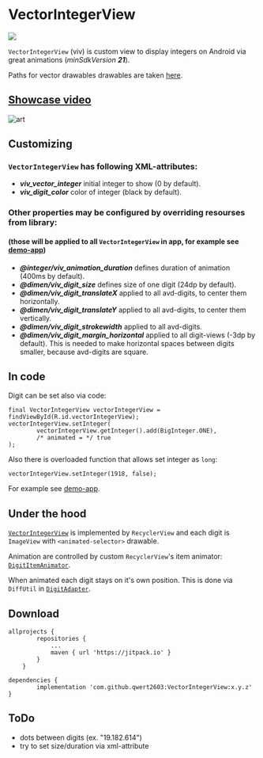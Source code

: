 # VectorIntegerView

[![](https://jitpack.io/v/qwert2603/VectorIntegerView.svg)](https://jitpack.io/#qwert2603/VectorIntegerView)

`VectorIntegerView` (viv) is custom view to display integers on Android via great animations (*minSdkVersion **21***).

Paths for vector drawables drawables are taken [here](https://github.com/alexjlockwood/adp-delightful-details).

## [Showcase video](https://www.youtube.com/watch?v=fn8yI9tRgjY)

![art](https://github.com/qwert2603/VectorIntegerView/blob/master/art/device-2018-08-22-120319%20(3).gif)

## Customizing

### `VectorIntegerView` has following XML-attributes:

* ***viv_vector_integer*** initial integer to show (0 by default).
* ***viv_digit_color*** color of integer (black by default).

### Other properties may be configured by overriding resourses from library:
#### (those will be applied to all `VectorIntegerView` in app, for example see [demo-app](https://github.com/qwert2603/VectorIntegerView/tree/master/app))

* ***@integer/viv_animation_duration*** defines duration of animation (400ms by default).
* ***@dimen/viv_digit_size*** defines size of one digit (24dp by default).
* ***@dimen/viv_digit_translateX*** applied to all avd-digits, to center them horizontally.
* ***@dimen/viv_digit_translateY*** applied to all avd-digits, to center them vertically.
* ***@dimen/viv_digit_strokewidth*** applied to all avd-digits.
* ***@dimen/viv_digit_margin_horizontal*** applied to all digit-views (-3dp by default). This is needed to make horizontal spaces between digits smaller, because avd-digits are square.

## In code

Digit can be set also via code:
```
final VectorIntegerView vectorIntegerView = findViewById(R.id.vectorIntegerView);
vectorIntegerView.setInteger(
        vectorIntegerView.getInteger().add(BigInteger.ONE),
        /* animated = */ true
);
```
Also there is overloaded function that allows set integer as ```long```:
```
vectorIntegerView.setInteger(1918, false);
```
For example see [demo-app](https://github.com/qwert2603/VectorIntegerView/tree/master/app).

## Under the hood

[`VectorIntegerView`](https://github.com/qwert2603/VectorIntegerView/blob/master/library/src/main/java/com/qwert2603/vector_integer_view/VectorIntegerView.java) is implemented by `RecyclerView` and each digit is `ImageView` with `<animated-selector>` drawable.

Animation are controlled by custom `RecyclerView`'s item animator: [`DigitItemAnimator`](https://github.com/qwert2603/VectorIntegerView/blob/master/library/src/main/java/com/qwert2603/vector_integer_view/DigitItemAnimator.java).

When animated each digit stays on it's own position. This is done via `DiffUtil` in [`DigitAdapter`](https://github.com/qwert2603/VectorIntegerView/blob/master/library/src/main/java/com/qwert2603/vector_integer_view/DigitAdapter.java).

## Download

```
allprojects {
		repositories {
			...
			maven { url 'https://jitpack.io' }
		}
	}
```

```
dependencies {
        implementation 'com.github.qwert2603:VectorIntegerView:x.y.z'
}
```

## ToDo

* dots between digits (ex. "19.182.614")
* try to set size/duration via xml-attribute
